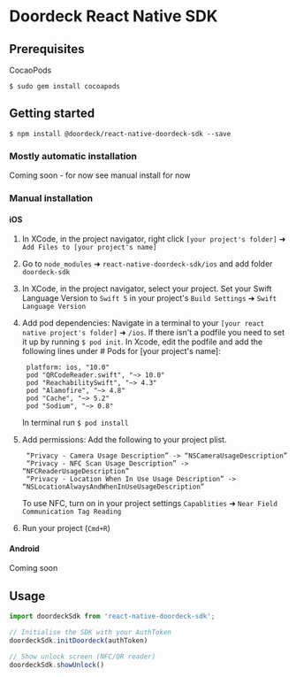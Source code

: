 # Doordeck React Native SDK 

## Prerequisites

CocaoPods

`$ sudo gem install cocoapods`

## Getting started

`$ npm install @doordeck/react-native-doordeck-sdk --save`

### Mostly automatic installation

Coming soon - for now see manual install for now

### Manual installation


#### iOS

1. In XCode, in the project navigator, right click `[your project's folder]` ➜ `Add Files to [your project's name]`
2. Go to `node_modules` ➜ `react-native-doordeck-sdk/ios` and add folder `doordeck-sdk`
3. In XCode, in the project navigator, select your project. Set your Swift Language Version to `Swift 5` in your project's `Build Settings` ➜ `Swift Language Version`
4. Add pod dependencies:
	Navigate in a terminal to your `[your react native project's folder]` ➜ `/ios`. 
	If there isn't a podfile you need to set it up by running 
	`$ pod init`. In Xcode, edit the podfile and add the following lines under # Pods for [your project's name]:
		
		platform: ios, "10.0"
		pod "QRCodeReader.swift", "~> 10.0"
		pod "ReachabilitySwift", "~> 4.3"
		pod "Alamofire", "~> 4.8"
		pod "Cache", "~> 5.2"
		pod "Sodium", "~> 0.8"

	In terminal run `$ pod install`
5. Add permissions:
	Add the following to your project plist.

		“Privacy - Camera Usage Description” -> “NSCameraUsageDescription”
		“Privacy - NFC Scan Usage Description” -> “NFCReaderUsageDescription”
		“Privacy - Location When In Use Usage Description” -> “NSLocationAlwaysAndWhenInUseUsageDescription”

	To use NFC, turn on in your project settings `Capablities` ➜ `Near Field Communication Tag Reading`
5. Run your project (`Cmd+R`)

#### Android

Coming soon


## Usage
```javascript
import doordeckSdk from 'react-native-doordeck-sdk';

// Initialise the SDK with your AuthToken
doordeckSdk.initDoordeck(authToken)

// Show unlock screen (NFC/QR reader)
doordeckSdk.showUnlock()
```
  